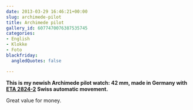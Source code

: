 ```yaml
---
date: 2013-03-29 16:46:21+00:00
slug: archimede-pilot
title: Archimede pilot
gallery_id: 6077470076387535745
categories:
- English
- Klokke
- Foto
blackfriday:
  angledQuotes: false

---
```


**This is my newish Archimede pilot watch: 42 mm, made in Germany with [ETA 2824-2](http://en.wikipedia.org/wiki/ETA_SA#ETA_2824-2) Swiss automatic movement.**

Great value for money.

<!--more-->
